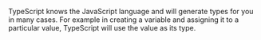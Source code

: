 TypeScript knows the JavaScript language and will generate types for you in many cases. For example in creating a variable and assigning it to a particular value, TypeScript will use the value as its type.
